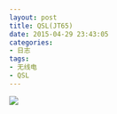 ```yaml
---
layout: post
title: QSL(JT65)
date: 2015-04-29 23:43:05
categories:
- 日志
tags:
- 无线电
- QSL
---
```


![](http://i1328.photobucket.com/albums/w532/xwlogic/jt65_zpsjfjfkqyt.jpg)      
